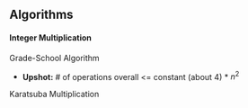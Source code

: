 ## Algorithms

#### Integer Multiplication

Grade-School Algorithm
* **Upshot:** # of operations overall <= constant (about 4) * $n^2$

Karatsuba Multiplication
